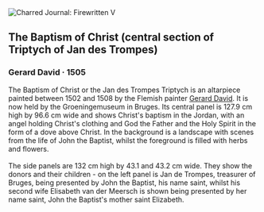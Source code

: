 <div class="artwork-of-the-day">
  <div class="container">
    <div class="img-wrapper">
      <img
        src="https://uploads1.wikiart.org/images/gerard-david/the-baptism-of-christ-central-section-of-the-triptych.jpg!Large.jpg"
        alt="Charred Journal: Firewritten V" />
    </div>
    <div class="artwork-detail">
      <div class="artwork-origin"> 
        <h2 class="artwork-name">The Baptism of Christ (central section of Triptych of Jan des Trompes)</h2>
        <h3 class="artist">
          Gerard David
                    ·  1505
        </h3>
      </div>
      <p class="description">
        <span class="artwork-description-text ng-binding" ng-bind-html="viewModel.ArtworkOfTheDay.Description | unsafe">The Baptism of Christ or the Jan des Trompes Triptych is an altarpiece painted between 1502 and 1508 by the Flemish painter <a target="_blank" href="/en/gerard-david">Gerard David</a>. It is now held by the Groeningemuseum in Bruges. Its central panel is 127.9&nbsp;cm high by 96.6&nbsp;cm wide and shows Christ's baptism in the Jordan, with an angel holding Christ's clothing and God the Father and the Holy Spirit in the form of a dove above Christ. In the background is a landscape with scenes from the life of John the Baptist, whilst the foreground is filled with herbs and flowers.
<br>
<br>The side panels are 132&nbsp;cm high by 43.1 and 43.2&nbsp;cm wide. They show the donors and their children - on the left panel is Jan de Trompes, treasurer of Bruges, being presented by John the Baptist, his name saint, whilst his second wife Elisabeth van der Meersch is shown being presented by her name saint, John the Baptist's mother saint Elizabeth.</span>
                        <div class="text-shadow-container" ng-show="showShadow" style=""></div>
      </p>
    </div>
  </div>

</div>
